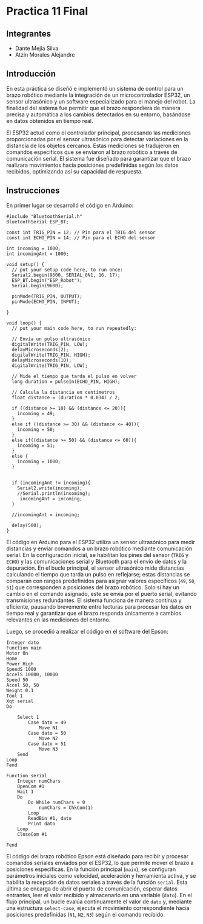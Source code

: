 # Practica 11 Final

## Integrantes

- Dante Mejía Silva
- Atzin Morales Alejandre

## Introducción

En esta práctica se diseñó e implementó un sistema de control para un brazo robótico mediante la integración de un microcontrolador ESP32, un sensor ultrasónico y un software especializado para el manejo del robot. La finalidad del sistema fue permitir que el brazo respondiera de manera precisa y automática a los cambios detectados en su entorno, basándose en datos obtenidos en tiempo real.

El ESP32 actuó como el controlador principal, procesando las mediciones proporcionadas por el sensor ultrasónico para detectar variaciones en la distancia de los objetos cercanos. Estas mediciones se tradujeron en comandos específicos que se enviaron al brazo robótico a través de comunicación serial. El sistema fue diseñado para garantizar que el brazo realizara movimientos hacia posiciones predefinidas según los datos recibidos, optimizando así su capacidad de respuesta.

## Instrucciones

En primer lugar se desarrolló el código en Arduino:
```
#include "BluetoothSerial.h"
BluetoothSerial ESP_BT;

const int TRIG_PIN = 12; // Pin para el TRIG del sensor
const int ECHO_PIN = 14; // Pin para el ECHO del sensor

int incoming = 1000;
int incomingAnt = 1000;

void setup() {
  // put your setup code here, to run once:
  Serial2.begin(9600, SERIAL_8N1, 16, 17);
  ESP_BT.begin("ESP_Robot");
  Serial.begin(9600);

  pinMode(TRIG_PIN, OUTPUT);
  pinMode(ECHO_PIN, INPUT);
  
}

void loop() {
  // put your main code here, to run repeatedly:
    
  // Envía un pulso ultrasónico
  digitalWrite(TRIG_PIN, LOW);
  delayMicroseconds(2);
  digitalWrite(TRIG_PIN, HIGH);
  delayMicroseconds(10);
  digitalWrite(TRIG_PIN, LOW);

  // Mide el tiempo que tarda el pulso en volver
  long duration = pulseIn(ECHO_PIN, HIGH);

  // Calcula la distancia en centímetros
  float distance = (duration * 0.034) / 2;  
    
  if ((distance >= 10) && (distance <= 20)){
    incoming = 49;
  }
  else if ((distance >= 30) && (distance <= 40)){
    incoming = 50;
  }
  else if((distance >= 50) && (distance <= 60)){
    incoming = 51;
  }
  else {
    incoming = 1000;
  }
  

  if (incomingAnt != incoming){
    Serial2.write(incoming);
    //Serial.println(incoming);
     incomingAnt = incoming;
  }
  
  //incomingAnt = incoming;
 
  delay(500);
}
```

El código en Arduino para el ESP32 utiliza un sensor ultrasónico para medir distancias y enviar comandos a un brazo robótico mediante comunicación serial. En la configuración inicial, se habilitan los pines del sensor (`TRIG` y `ECHO`) y las comunicaciones serial y Bluetooth para el envío de datos y la depuración. En el bucle principal, el sensor ultrasónico mide distancias calculando el tiempo que tarda un pulso en reflejarse; estas distancias se comparan con rangos predefinidos para asignar valores específicos (`49`, `50`, `51`) que corresponden a posiciones del brazo robótico. Solo si hay un cambio en el comando asignado, este se envía por el puerto serial, evitando transmisiones redundantes. El sistema funciona de manera continua y eficiente, pausando brevemente entre lecturas para procesar los datos en tiempo real y garantizar que el brazo responda únicamente a cambios relevantes en las mediciones del entorno.

Luego, se procedió a realizar el código en el software del Epson:
```
Integer dato
Function main
Motor On
Home
Power High
SpeedS 1000
AccelS 10000, 10000
Speed 50
Accel 50, 50
Weight 0.1
Tool 1
Xqt serial
Do
		
	Select 1
		Case dato = 49
			Move N1
		Case dato = 50
			Move N2
		Case dato = 51
			Move N3
	Send
Loop
Fend

Function serial
	Integer numChars
	OpenCom #1
	Wait 1
	Do
		Do While numChars = 0
			numChars = ChkCom(1)
		Loop
		ReadBin #1, dato
		Print dato
	Loop
	CloseCom #1
	
Fend
```

El código del brazo robótico Epson está diseñado para recibir y procesar comandos seriales enviados por el ESP32, lo que permite mover el brazo a posiciones específicas. En la función principal (`main`), se configuran parámetros iniciales como velocidad, aceleración y herramienta activa, y se habilita la recepción de datos seriales a través de la función `serial`. Esta última se encarga de abrir el puerto de comunicación, esperar datos entrantes, leer el valor recibido y almacenarlo en una variable (`dato`). En el flujo principal, un bucle evalúa continuamente el valor de `dato` y, mediante una estructura `select-case`, ejecuta el movimiento correspondiente hacia posiciones predefinidas (`N1`, `N2`, `N3`) según el comando recibido.


